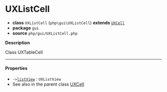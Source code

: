 # UXListCell

- **class** `UXListCell` (`php\gui\UXListCell`) **extends** [`UXCell`](https://github.com/jphp-compiler/jphp/blob/master/exts/jphp-gui-ext/api-docs/classes/php/gui/UXCell.md)
- **package** `gui`
- **source** `php/gui/UXListCell.php`

**Description**

Class UXTableCell

---

#### Properties

- `->`[`listView`](#prop-listview) : `UXListView`
- See also in the parent class [UXCell](https://github.com/jphp-compiler/jphp/blob/master/exts/jphp-gui-ext/api-docs/classes/php/gui/UXCell.md)